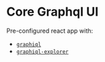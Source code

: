 # Core Graphql UI

Pre-configured react app with:

- [`graphiql`](https://github.com/graphql/graphiql)
- [`graphiql-explorer`](https://github.com/onegraph/graphiql-explorer)
